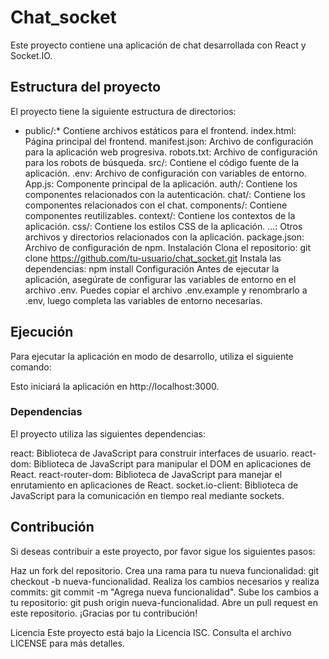 # Chat_socket

Este proyecto contiene una aplicación de chat desarrollada con React y Socket.IO.

## Estructura del proyecto

El proyecto tiene la siguiente estructura de directorios:

* public/:* Contiene archivos estáticos para el frontend.
index.html: Página principal del frontend.
manifest.json: Archivo de configuración para la aplicación web progresiva.
robots.txt: Archivo de configuración para los robots de búsqueda.
src/: Contiene el código fuente de la aplicación.
.env: Archivo de configuración con variables de entorno.
App.js: Componente principal de la aplicación.
auth/: Contiene los componentes relacionados con la autenticación.
chat/: Contiene los componentes relacionados con el chat.
components/: Contiene componentes reutilizables.
context/: Contiene los contextos de la aplicación.
css/: Contiene los estilos CSS de la aplicación.
...: Otros archivos y directorios relacionados con la aplicación.
package.json: Archivo de configuración de npm.
Instalación
Clona el repositorio: git clone https://github.com/tu-usuario/chat_socket.git
Instala las dependencias: npm install
Configuración
Antes de ejecutar la aplicación, asegúrate de configurar las variables de entorno en el archivo .env. Puedes copiar el archivo .env.example y renombrarlo a .env, luego completa las variables de entorno necesarias.

## Ejecución
Para ejecutar la aplicación en modo de desarrollo, utiliza el siguiente comando:

Esto iniciará la aplicación en http://localhost:3000.

### Dependencias
El proyecto utiliza las siguientes dependencias:

react: Biblioteca de JavaScript para construir interfaces de usuario.
react-dom: Biblioteca de JavaScript para manipular el DOM en aplicaciones de React.
react-router-dom: Biblioteca de JavaScript para manejar el enrutamiento en aplicaciones de React.
socket.io-client: Biblioteca de JavaScript para la comunicación en tiempo real mediante sockets.

## Contribución
Si deseas contribuir a este proyecto, por favor sigue los siguientes pasos:

Haz un fork del repositorio.
Crea una rama para tu nueva funcionalidad: git checkout -b nueva-funcionalidad.
Realiza los cambios necesarios y realiza commits: git commit -m "Agrega nueva funcionalidad".
Sube los cambios a tu repositorio: git push origin nueva-funcionalidad.
Abre un pull request en este repositorio.
¡Gracias por tu contribución!

Licencia
Este proyecto está bajo la Licencia ISC. Consulta el archivo LICENSE para más detalles.
